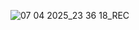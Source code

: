 
![07 04 2025_23 36 18_REC](https://github.com/user-attachments/assets/58c0b81b-3c4f-4489-8f40-dabb6b84dd6f)
